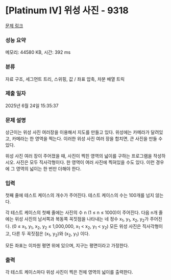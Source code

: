 # [Platinum IV] 위성 사진 - 9318 

[문제 링크](https://www.acmicpc.net/problem/9318) 

### 성능 요약

메모리: 44580 KB, 시간: 392 ms

### 분류

자료 구조, 세그먼트 트리, 스위핑, 값 / 좌표 압축, 차분 배열 트릭

### 제출 일자

2025년 6월 24일 15:35:37

### 문제 설명

<p>상근이는 위성 사진 여러장을 이용해서 지도를 만들고 있다. 위성에는 카메라가 달려있고, 카메라는 한 영역을 찍는다. 이러한 위성 사진 여러 장을 합치면, 큰 사진을 만들 수 있다.</p>

<p>위성 사진 여러 장이 주어졌을 때, 사진이 찍힌 영역의 넓이를 구하는 프로그램을 작성하시오. 사진은 모두 직사각형이다. 한 영역이 여러 사진에 찍혀있을 수도 있다. 이런 경우에 그 영역의 넓이는 한 번만 더해야 한다.</p>

### 입력 

 <p>첫째 줄에 테스트 케이스의 개수가 주어진다. 테스트 케이스의 수는 100개를 넘지 않는다.</p>

<p>각 테스트 케이스의 첫째 줄에는 사진의 수 n (1 ≤ n ≤ 1000)이 주어진다. 다음 n개 줄에는 위성 사진의 남서쪽과 복동쪽 꼭짓점을 나타내는 네 정수 x<sub>1</sub>, y<sub>1</sub>, x<sub>2</sub>, y<sub>2</sub>가 주어진다. (0 ≤ x<sub>1</sub>, y<sub>1</sub>, x<sub>2</sub>, y<sub>2</sub> ≤ 1,000,000, x<sub>1</sub> < x<sub>2</sub>, y<sub>1</sub> < y<sub>2</sub>) 모든 위성 사진은 직사각형이고, 다른 두 꼭짓점은 (x<sub>1</sub>, y<sub>2</sub>)와 (x<sub>2</sub>, y<sub>1</sub>) 이다.</p>

<p>모든 좌표는 이차원 평면 위에 있으며, 지구는 평면이라고 가정한다.</p>

### 출력 

 <p>각 테스트 케이스마다 위성 사진이 찍은 전체 영역의 넓이를 출력한다.</p>

